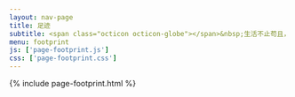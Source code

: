 ```yaml
---
layout: nav-page
title: 足迹
subtitle: <span class="octicon octicon-globe"></span>&nbsp;生活不止苟且，还有诗和远方
menu: footprint
js: ['page-footprint.js']
css: ['page-footprint.css']
---
```

{% include page-footprint.html %}
